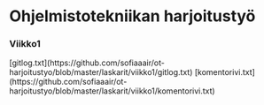 <h1>Ohjelmistotekniikan harjoitustyö</h1>

<h3>Viikko1</h3>
[gitlog.txt](https://github.com/sofiaaair/ot-harjoitustyo/blob/master/laskarit/viikko1/gitlog.txt)
[komentorivi.txt](https://github.com/sofiaaair/ot-harjoitustyo/blob/master/laskarit/viikko1/komentorivi.txt)

